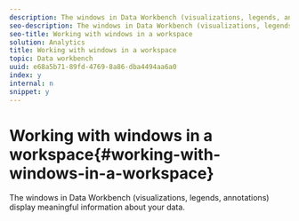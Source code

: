 ```yaml
---
description: The windows in Data Workbench (visualizations, legends, annotations) display meaningful information about your data.
seo-description: The windows in Data Workbench (visualizations, legends, annotations) display meaningful information about your data.
seo-title: Working with windows in a workspace
solution: Analytics
title: Working with windows in a workspace
topic: Data workbench
uuid: e68a5b71-89fd-4769-8a86-dba4494aa6a0
index: y
internal: n
snippet: y
---
```


# Working with windows in a workspace{#working-with-windows-in-a-workspace}

The windows in Data Workbench (visualizations, legends, annotations) display meaningful information about your data.

